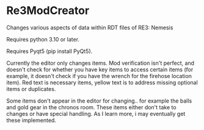 # Re3ModCreator
Changes various aspects of data within RDT files of RE3: Nemesis

Requires python 3.10 or later.

Requires Pyqt5 (pip install PyQt5).

Currently the editor only changes items.  Mod verification isn't perfect, and doesn't check for whether you have key items to access certain items (for example, 
it doesn't check if you have the wrench for the firehose location item).  Red text is necessary items, yellow text is to address missing optional items or duplicates.

Some items don't appear in the editor for changing.. for example the balls and gold gear in the chronos room.  These items either don't take to changes or have special handling.  As I learn more, i may eventually get these implemented.



